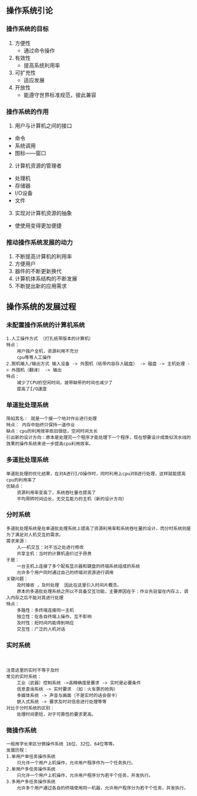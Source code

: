 ## 操作系统引论

### 操作系统的目标

 1. 方便性
    - 通过命令操作
 2. 有效性
    - 提高系统利用率
 3. 可扩充性
    - 适应发展
 4. 开放性
    - 能遵守世界标准规范，彼此兼容
    
### 操作系统的作用

 1. 用户与计算机之间的接口
  - 命令
  - 系统调用
  - 图标——窗口
 2. 计算机资源的管理者
  - 处理机
  - 存储器
  - I/O设备
  - 文件
 3. 实现对计算机资源的抽象
  - 使使用变得更加便捷

### 推动操作系统发展的动力

 1. 不断提高计算机的利用率
 2. 方便用户
 3. 器件的不断更新换代
 4. 计算机体系结构的不断发展
 5. 不断提出新的应用需求

## 操作系统的发展过程

### 未配置操作系统的计算机系统

    1.人工操作方式 （打孔纸带版本的计算机）
    特点：
        用户独户全机，资源利用不充分
        cpu等等人工操作
    2.脱机输入/输出方式 输入设备 -> 外围机（纸带内容存入磁盘） -> 磁盘 -> 主机处理 -> 外围机（翻译） -> 输出
    特点：
        减少了CPU的空闲时间，装带缺带的时间也减少了
        提高了I/O速度

### 单道批处理系统

    简如其名： 就是一个接一个地对作业进行处理
    特点： 内存中始终只保持一道作业
    缺点：cpu的利用效率依旧很低，空闲时间太长   
    引出新的设计方向：原本是处理完一个程序才能处理下一个程序，现在想要设计成类似流水线的效果的操作系统来进一步提高cpu利用效率。

### 多道批处理系统

    单道批处理的优化结果，在对A进行I/O操作时，同时利用上cpu对B进行处理，这样就能提高cpu的利用率了
    优缺点：
        资源利用率变高了，系统吞吐量也提高了
        平均周转时间边长，无交互能力的主机（新的设计方向）

### 分时系统

    多道批处理系统是在单道批处理系统上提高了资源利用率和系统吞吐量的设计，而分时系统则是为了满足对人机交互的需求。
    需求来源：
        人——机交互：对不当之处进行修改
        共享主机：当时的计算机造价过于昂贵
    于是：
        一台主机上连接了多个配有显示器和键盘的终端系统组成的系统
        允许多个用户同时通过自己的终端对资源进行调用
    关键问题：
        及时接收 ，及时处理  因此在这里引入时间片概念。
        原本的多道批处理系统之所以不具备交互功能，主要原因在于：作业先驻留在内存上，调入内存之后不能对其进行处理
    特点：
        多路性：多终端连接同一主机
        独立性：在各自终端上操作，互不影响
        及时性：短时间内能得到响应
        交互性：广泛的人机对话

### 实时系统   

​    

    注意这里的实时不等于及时
    常见的实时系统：
        工业（武器）控制系统 ->高精确度是要求 -> 实时是必要条件
        信息查询系统 -> 实时要求 （如：火车票的抢购）
        多媒体系统 -> 声音与画面（不是实时的话会很卡）
        嵌入式系统 -> 要求及时对信息进行处理等等
    对比于分时系统的区别：
        处理时间更短，对于可靠性的要求更高。

### 微操作系统

    一般用字长来区分微操作系统 16位、32位、64位等等。
    发展历程：
    1.单用户单任务操作系统
        只允许一个用户上机操作，允许用户程序作为一个任务执行。
    2.单用户多任务操作系统
        只允许一个用户上机操作，允许用户程序分为若干个任务，并发执行。
    3.多用户多任务操作系统
        允许多个用户通过各自的终端使用同一机器，允许用户程序分为若干个任务，并发执行。